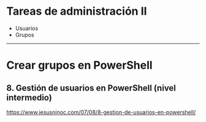 # Tareas de administración II
- Usuarios
- Grupos

--------------

# Crear grupos en PowerShell
## 8. Gestión de usuarios en PowerShell (nivel intermedio)
https://www.jesusninoc.com/07/08/8-gestion-de-usuarios-en-powershell/
